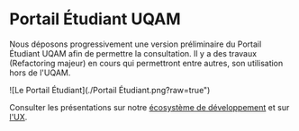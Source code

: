 # Portail Étudiant UQAM

Nous déposons progressivement une version préliminaire du Portail Étudiant UQAM afin de permettre la consultation. Il y a des travaux (Refactoring majeur) en cours qui permettront entre autres, son utilisation hors de l'UQAM.

![Le Portail Étudiant](./Portail Étudiant.png?raw=true")

Consulter les présentations sur notre [écosystème de développement](https://docs.google.com/presentation/d/1LNCdUgwupjEPO-gb_KqIsgu1xVaivm3ReqhxEijZcL4/edit?usp=sharing) et sur [l'UX](https://docs.google.com/presentation/d/1gS6wAdBAX5LBqyZeeOYBcAQfz68ZbH6N4JDaPZilgbQ/edit?usp=sharing).
